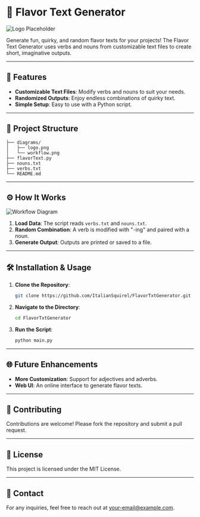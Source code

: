 
# 🍭 Flavor Text Generator

![Logo Placeholder](./diagrams/logo.png)

Generate fun, quirky, and random flavor texts for your projects! The Flavor Text Generator uses verbs and nouns from customizable text files to create short, imaginative outputs.

---

## 🎯 Features
- **Customizable Text Files**: Modify verbs and nouns to suit your needs.
- **Randomized Outputs**: Enjoy endless combinations of quirky text.
- **Simple Setup**: Easy to use with a Python script.

---

## 📂 Project Structure
```plaintext
├── diagrams/
│   ├── logo.png
│   └── workflow.png
├── flavorText.py
├── nouns.txt
├── verbs.txt
└── README.md

```

---

## ⚙️ How It Works

![Workflow Diagram](./diagrams/workflow.png)

1. **Load Data**: The script reads `verbs.txt` and `nouns.txt`.
2. **Random Combination**: A verb is modified with "-ing" and paired with a noun.
3. **Generate Output**: Outputs are printed or saved to a file.

---

## 🛠 Installation & Usage

1. **Clone the Repository**:
   ```bash
   git clone https://github.com/ItalianSquirel/FlavorTxtGenerator.git
   ```
2. **Navigate to the Directory**:
   ```bash
   cd FlavorTxtGenerator
   ```
3. **Run the Script**:
   ```bash
   python main.py
   ```

---

## 🌐 Future Enhancements
- **More Customization**: Support for adjectives and adverbs.
- **Web UI**: An online interface to generate flavor texts.

---

## 🤝 Contributing
Contributions are welcome! Please fork the repository and submit a pull request.

---

## 📄 License
This project is licensed under the MIT License.

---

## 📧 Contact
For any inquiries, feel free to reach out at [your-email@example.com](mailto:your-email@example.com).
